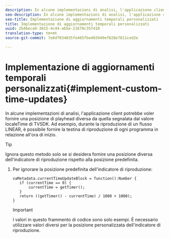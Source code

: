 ```yaml
---
description: In alcune implementazioni di analisi, l'applicazione client potrebbe voler fornire una posizione di playhead diversa da quella segnalata dal valore localeTime di TVSDK. Ad esempio, durante la riproduzione di un flusso LINEAR, è possibile fornire la testina di riproduzione di ogni programma in relazione all'ora di inizio.
seo-description: In alcune implementazioni di analisi, l'applicazione client potrebbe voler fornire una posizione di playhead diversa da quella segnalata dal valore localeTime di TVSDK. Ad esempio, durante la riproduzione di un flusso LINEAR, è possibile fornire la testina di riproduzione di ogni programma in relazione all'ora di inizio.
seo-title: Implementazione di aggiornamenti temporali personalizzati
title: Implementazione di aggiornamenti temporali personalizzati
uuid: 2b46eca9-3815-4c44-ab5e-21678c35f410
translation-type: tm+mt
source-git-commit: 7e8df034035fe465fbe403949ef828e7811ced2e

---
```



# Implementazione di aggiornamenti temporali personalizzati{#implement-custom-time-updates}

In alcune implementazioni di analisi, l&#39;applicazione client potrebbe voler fornire una posizione di playhead diversa da quella segnalata dal valore localeTime di TVSDK. Ad esempio, durante la riproduzione di un flusso LINEAR, è possibile fornire la testina di riproduzione di ogni programma in relazione all&#39;ora di inizio.

>[!TIP]
>
>Ignora questo metodo solo se si desidera fornire una posizione diversa dell&#39;indicatore di riproduzione rispetto alla posizione predefinita.

1. Per ignorare la posizione predefinita dell&#39;indicatore di riproduzione:

   ```
   vaMetadata.currentTimeUpdateBlock = function():Number { 
      if (currentTime == 0) { 
          currentTime = getTimer(); 
      } 
      return ((getTimer() - currentTime) / 1000 + 1000); 
   }
   ```

   >[!IMPORTANT]
   >
   >I valori in questo frammento di codice sono solo esempi. È necessario utilizzare valori diversi per la posizione personalizzata dell&#39;indicatore di riproduzione.

